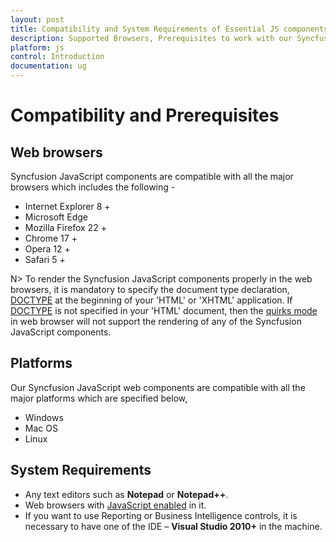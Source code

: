 ```yaml
---
layout: post
title: Compatibility and System Requirements of Essential JS components
description: Supported Browsers, Prerequisites to work with our Syncfusion Essential JS/JavaScript components and Operating system compatibility.
platform: js
control: Introduction
documentation: ug
---
```


# Compatibility and Prerequisites

## Web browsers

Syncfusion JavaScript components are compatible with all the major browsers which includes the following - 

* Internet Explorer 8 +
* Microsoft Edge
* Mozilla Firefox 22 +
* Chrome 17 +
* Opera 12 +
* Safari 5 +


N>   To render the Syncfusion JavaScript components properly in the web browsers, it is mandatory to specify the document type declaration, [DOCTYPE](https://en.wikipedia.org/wiki/Document_type_declaration) at the beginning of your 'HTML' or 'XHTML' application. If [DOCTYPE](https://en.wikipedia.org/wiki/Document_type_declaration) is not specified in your 'HTML' document, then the [quirks mode](https://en.wikipedia.org/?title=Quirks_mode) in web browser will not support the rendering of any of the Syncfusion JavaScript components.


## Platforms

Our Syncfusion JavaScript web components are compatible with all the major platforms which are specified below,

* Windows
* Mac OS
* Linux

## System Requirements

* Any text editors such as **Notepad** or **Notepad++**.  
* Web browsers with [JavaScript enabled](https://support.microsoft.com/en-in/gp/howtoscript) in it.
* If you want to use Reporting or Business Intelligence controls, it is necessary to have one of the IDE – **Visual Studio 2010+** in the machine.

